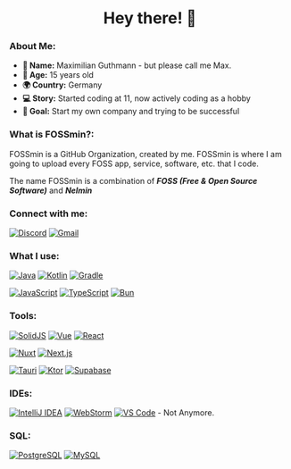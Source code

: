 <h1 align="center">Hey there! 👋</h1>

### About Me:
- **👤 Name:** Maximilian Guthmann - but please call me Max.
- **🎂 Age:** 15 years old  
- **🌍 Country:** Germany  
- **💻 Story:** Started coding at 11, now actively coding as a hobby
- **🚀 Goal:** Start my own company and trying to be successful

### What is FOSSmin?:
FOSSmin is a GitHub Organization, created by me. FOSSmin is where I am going to upload every FOSS app, service, software, etc. that I code.

The name FOSSmin is a combination of *__FOSS (Free & Open Source Software)__* and *__Nelmin__*


### Connect with me:
[![Discord](https://skillicons.dev/icons?i=discord&theme=dark)](https://discord.com/users/504014438383222804/) 
[![Gmail](https://skillicons.dev/icons?i=gmail)](mailto:nelmindev@proton.me)

### What I use:
[![Java](https://skillicons.dev/icons?i=java)](https://www.java.com/)
[![Kotlin](https://skillicons.dev/icons?i=kotlin)](https://kotlinlang.org/)
[![Gradle](https://skillicons.dev/icons?i=gradle)](https://gradle.org/)
  
[![JavaScript](https://skillicons.dev/icons?i=js)](https://en.wikipedia.org/wiki/JavaScript)
[![TypeScript](https://skillicons.dev/icons?i=ts)](https://www.typescriptlang.org/)
[![Bun](https://skillicons.dev/icons?i=bun)](https://bun.sh/)

### Tools:
[![SolidJS](https://skillicons.dev/icons?i=solidjs)](https://www.solidjs.com/)
[![Vue](https://skillicons.dev/icons?i=vue)](https://vuejs.org/)
[![React](https://skillicons.dev/icons?i=react)](https://react.dev/)
  
[![Nuxt](https://skillicons.dev/icons?i=nuxt)](https://nuxt.com/)
[![Next.js](https://skillicons.dev/icons?i=next)](https://nextjs.org/)

[![Tauri](https://skillicons.dev/icons?i=tauri)](https://tauri.app/)
[![Ktor](https://skillicons.dev/icons?i=ktor)](https://ktor.io/)
[![Supabase](https://skillicons.dev/icons?i=supabase)](https://supabase.com/)

### IDEs:
[![IntelliJ IDEA](https://skillicons.dev/icons?i=idea&theme=dark)](https://www.jetbrains.com/idea/)
[![WebStorm](https://skillicons.dev/icons?i=webstorm&theme=dark)](https://www.jetbrains.com/webstorm/)
[![VS Code](https://skillicons.dev/icons?i=vscode&theme=dark)](https://code.visualstudio.com/) - Not Anymore.

### SQL:
[![PostgreSQL](https://skillicons.dev/icons?i=postgres&theme=dark)](https://www.postgresql.org/)
[![MySQL](https://skillicons.dev/icons?i=mysql&theme=dark)](https://www.mysql.com/de/)

